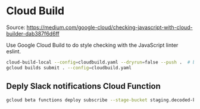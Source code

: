 # Cloud Build

Source: https://medium.com/google-cloud/checking-javascript-with-cloud-builder-dab387f6d6ff

Use Google Cloud Build to do style checking with the JavaScript linter eslint.

```bash
cloud-build-local --config=cloudbuild.yaml --dryrun=false --push .  # build locally
gcloud builds submit . --config=cloudbuild.yaml
```

## Deply Slack notifications Cloud Function

```bash
gcloud beta functions deploy subscribe --stage-bucket staging.decoded-keel-200715.appspot.com --trigger-topic cloud-builds
```
